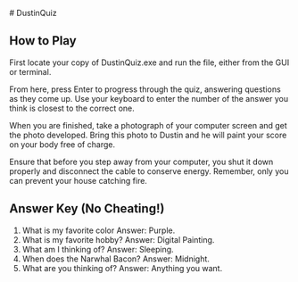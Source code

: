 ﻿﻿﻿# DustinQuiz

## How to Play

First locate your copy of DustinQuiz.exe and run the file, either from the GUI or terminal.

From here, press Enter to progress through the quiz, answering questions as they come up. Use your keyboard to enter the number of the answer you think is closest to the correct one.

When you are finished, take a photograph of your computer screen and get the photo developed. Bring this photo to Dustin and he will paint your score on your body free of charge.

Ensure that before you step away from your computer, you shut it down properly and disconnect the cable to conserve energy. Remember, only you can prevent your house catching fire.

## Answer Key (No Cheating!)
1. What is my favorite color Answer: Purple.
2. What is my favorite hobby? Answer: Digital Painting.
3. What am I thinking of? Answer: Sleeping.
4. When does the Narwhal Bacon? Answer: Midnight.
5. What are you thinking of? Answer: Anything you want.
